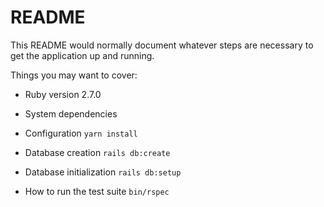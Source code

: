 # README

This README would normally document whatever steps are necessary to get the
application up and running.

Things you may want to cover:

* Ruby version
2.7.0
* System dependencies

* Configuration
`yarn install`
* Database creation
`rails db:create`
* Database initialization
`rails db:setup`
* How to run the test suite
`bin/rspec`

